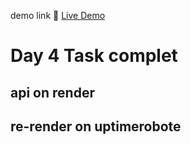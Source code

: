 demo link
🔗 [Live Demo](https://hackthon-2-0-jnrm.onrender.com)

# Day 4 Task complet

## api on render

## re-render on uptimerobote
